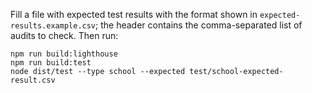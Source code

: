 Fill a file with expected test results with the format shown in `expected-results.example.csv`; the header contains the comma-separated list of audits to check. Then run:

```shell-session
npm run build:lighthouse
npm run build:test
node dist/test --type school --expected test/school-expected-result.csv
```
